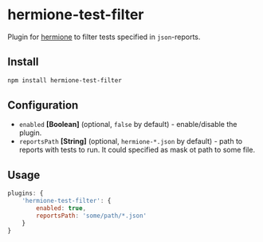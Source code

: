 # hermione-test-filter

Plugin for [hermione](https://github.com/gemini-testing/hermione) to filter tests specified in `json`-reports.

## Install

```bash
npm install hermione-test-filter
```

## Configuration
* `enabled` **[Boolean]** (optional, `false` by default) - enable/disable the plugin.
* `reportsPath` **[String]** (optional, `hermione-*.json` by default) - path to reports with tests to run. It could specified as mask ot path to some file.

## Usage
```js
plugins: {
    'hermione-test-filter': {
        enabled: true,
        reportsPath: 'some/path/*.json'
    }
}
```
